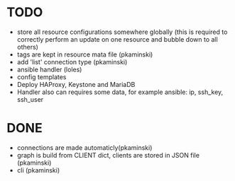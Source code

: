 # TODO

- store all resource configurations somewhere globally (this is required to
  correctly perform an update on one resource and bubble down to all others)
- tags are kept in resource mata file (pkaminski)
- add 'list' connection type (pkaminski)
- ansible handler (loles)
- config templates
- Deploy HAProxy, Keystone and MariaDB
- Handler also can requires some data, for example ansible:  ip, ssh_key, ssh_user 

# DONE
- connections are made automaticly(pkaminski)
- graph is build from CLIENT dict, clients are stored in JSON file (pkaminski)
- cli (pkaminski)
